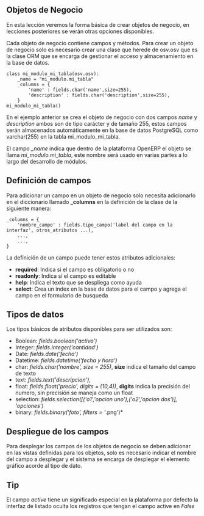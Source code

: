 ## Objetos de Negocio

En esta lección veremos la forma básica de crear objetos de negocio, en lecciones posteriores se verán otras opciones disponibles.

Cada objeto de negocio contiene campos y métodos. Para crear un objeto de negocio solo es necesario crear una clase que herede de osv.osv que es la clase ORM que se encarga de gestionar el acceso y almacenamiento en la base de datos.

    class mi_modulo_mi_tabla(osv.osv):
        _name = "mi_modulo.mi_tabla"
        _columns = {
            'name' : fields.char('name',size=255),
            'description' : fields.char('description',size=255),
        }
    mi_modulo_mi_tabla()

En el ejemplo anterior se crea el objeto de negocio con dos campos *name* y *description* ambos son de tipo carácter y de tamaño 255, estos campos serán almacenados automáticamente en la base de datos PostgreSQL como varchar(255) en la tabla mi_modulo_mi_tabla.

El campo *_name* indica que dentro de la plataforma OpenERP el objeto se llama *mi_modulo.mi_tabla*, este nombre será usado en varias partes a lo largo del desarrollo de módulos.

## Definición de campos

Para adicionar un campo en un objeto de negocio solo necesita adicionarlo en el diccionario llamado **_columns** en la definición de la clase de la siguiente manera:

    _columns = {
        'nombre_campo' : fields.tipo_campo('label del campo en la interfaz', otros_atributos ...),
        ...,
        ...,
    }

La definición de un campo puede tener estos atributos adicionales:

* **required**: Indica si el campo es obligatorio o no
* **readonly**: Indica si el campo es editable
* **help**: Indica el texto que se despliega como ayuda
* **select**: Crea un index en la base de datos para el campo y agrega el campo en el formulario de busqueda

## Tipos de datos

Los tipos básicos de atributos disponibles para ser utilizados son:

* Boolean: *fields.boolean('activo')*
* Integer: *fields.integer('cantidad')*
* Date: *fields.date('fecha')*
* Datetime: *fields.datetime('fecha y hora')*
* char: *fields.char('nombre', size = 255)*, **size** indica el tamaño del campo de texto
* text: *fields.text('descripcion')*,
* float: *fields.float('precio', digits = (10,4))*, **digits** indica la precisión del numero, sin precisión se maneja como un float
* selection: *fields.selection([('o1','opcion uno'),('o2','opcion dos')], 'opciones')*
* binary: *fields.binary('foto', filters = '*.png')*

## Despliegue de los campos

Para desplegar los campos de los objetos de negocio se deben adicionar en las vistas definidas para los objetos, solo es necesario indicar el nombre del campo a desplegar y el sistema se encarga de desplegar el elemento gráfico acorde al tipo de dato.

## Tip

El campo *active* tiene un significado especial en la plataforma por defecto la interfaz de listado oculta los registros que tengan el campo active en *False*
